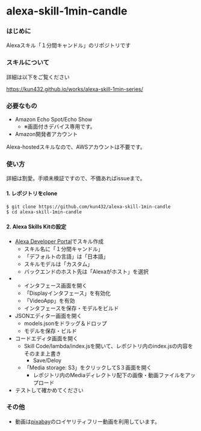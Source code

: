 # alexa-skill-1min-candle

### はじめに

Alexaスキル「１分間キャンドル」のリポジトリです

### スキルについて

詳細は以下をご覧ください

https://kun432.github.io/works/alexa-skill-1min-series/

### 必要なもの

- Amazon Echo Spot/Echo Show
  - ※画面付きデバイス専用です。
- Amazon開発者アカウント

Alexa-hostedスキルなので、AWSアカウントは不要です。

### 使い方

詳細は割愛。手順未検証ですので、不備あればissueまで。

#### 1. レポジトリをclone

```sh
$ git clone https://github.com/kun432/alexa-skill-1min-candle
$ cd alexa-skill-1min-candle
```

#### 2. Alexa Skills Kitの設定

- [Alexa Developer Portal](https://developer.amazon.com/alexa/console/ask)でスキル作成
  - スキル名に「１分間キャンドル」
  - 「デフォルトの言語」は「日本語」
  - スキルモデルは「カスタム」
  - バックエンドのホスト先は「Alexaがホスト」を選択
- - インタフェース画面を開く
  - 「Displayインタフェース」を有効化
  - 「VideoApp」を有効
  - インタフェースを保存・モデルをビルド
- JSONエディター画面を開く
  - models.jsonをドラッグ＆ドロップ
  - モデルを保存・ビルド
- コードエディタ画面を開く
  - Skill Code/lambda/index.jsを開いて、レポジトリ内のindex.jsの内容をそのまま上書き
    - Save/Deloy
  - 「Media storage: S3」をクリックしてS３画面を開く
    - レポジトリ内のMediaディレクトリ配下の画像・動画ファイルをアップロード
- テストして確かめてください

### その他

- 動画は[pixabay](https://pixabay.com/)のロイヤリティフリー動画を利用しています。